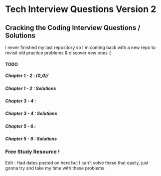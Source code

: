 # Tech Interview Questions Version 2

## Cracking the Coding Interview Questions / Solutions

I never finished my last repository so I'm coming back with a new repo to revisit old practice problems & discover
new ones :)

#### TODO

##### Chapter 1 - 2 : \(0_0)/

##### Chapter 1 - 2 : Solutions

##### Chapter 3 - 4 :

##### Chapter 3 - 4 : Solutions

##### Chapter 5 - 6 :

##### Chapter 5 - 6 : Solutions

### Free Study Resource !

Edit : Had dates posted on here but I can't solve these that easily, just gonna try and take my time with these problems.
